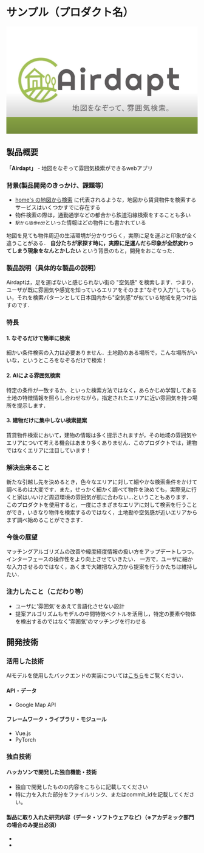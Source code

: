 # サンプル（プロダクト名）

[![Airdapt](./docs/img/logo.png)](https://mov.jp2022.aonori.dev)

## 製品概要

**「Airdapt」** - 地図をなぞって雰囲気検索ができるwebアプリ

### 背景(製品開発のきっかけ、課題等）

- [home's の地図から検索](https://www.homes.co.jp/chintai/map/) に代表されるような，地図から賃貸物件を検索するサービスはいくつかすでに存在する
- 物件検索の際は，通勤通学などの都合から鉄道沿線検索をすることも多い
- `駅から徒歩n分`といった情報はどの物件にも書かれている

地図を見ても物件周辺の生活環境が分かりづらく，実際に足を運ぶと印象が全く違うことがある．
**自分たちが家探す時に，実際に足運んだら印象が全然変わってしまう現象をなんとかしたい** という背景のもと，開発をおこなった．

### 製品説明（具体的な製品の説明）

Airdaptは，足を運ばないと感じられない街の "空気感" を検索します．つまり，ユーザが既に雰囲気や感覚を知っているエリアをそのまま"なぞり入力"してもらい，それを検索パターンとして日本国内から"空気感"が似ている地域を見つけ出すのです．

### 特長
#### 1. なぞるだけで簡単に検索

細かい条件検索の入力は必要ありません．土地勘のある場所で，こんな場所がいいな，というところをなぞるだけで検索！

#### 2. AIによる雰囲気検索

特定の条件が一致するか，といった検索方法ではなく，あらかじめ学習してある土地の特徴情報を照らし合わせながら，指定されたエリアに近い雰囲気を持つ場所を提示します．

#### 3. 建物だけに集中しない検索提案

賃貸物件検索において，建物の情報は多く提示されますが，その地域の雰囲気やエリアについて考える機会はあまり多くありません．このプロダクトでは，建物ではなくエリアに注目しています！

### 解決出来ること

新たな引越し先を決めるとき，色々なエリアに対して細やかな検索条件をかけて調べるのは大変です．また，せっかく細かく調べて物件を決めても，実際見に行くと家はいいけど周辺環境の雰囲気が肌に合わない...ということもあります．
このプロダクトを使用すると，一度にさまざまなエリアに対して検索を行うことができ，いきなり物件を検索するのではなく，土地勘や空気感が近いエリアからまず調べ始めることができます．

### 今後の展望

マッチングアルゴリズムの改善や緯度経度情報の扱い方をアップデートしつつ，インターフェースの操作性をより向上させていきたい．
一方で，ユーザに細かな入力させるのではなく，あくまで大雑把な入力から提案を行うかたちは維持したい．

### 注力したこと（こだわり等）
* ユーザに'雰囲気'をあえて言語化させない設計
* 提案アルゴリズムもモデルの中間特徴ベクトルを活用し，特定の要素や物体を検出するのではなく'雰囲気'のマッチングを行わせる

## 開発技術 
### 活用した技術

AIモデルを使用したバックエンドの実装については[こちら](server/satellite_resnet18)をご覧ください．

#### API・データ
* Google Map API

#### フレームワーク・ライブラリ・モジュール
* Vue.js
* PyTorch

### 独自技術
#### ハッカソンで開発した独自機能・技術
* 独自で開発したものの内容をこちらに記載してください
* 特に力を入れた部分をファイルリンク、またはcommit_idを記載してください。

#### 製品に取り入れた研究内容（データ・ソフトウェアなど）（※アカデミック部門の場合のみ提出必須）
* 
* 
